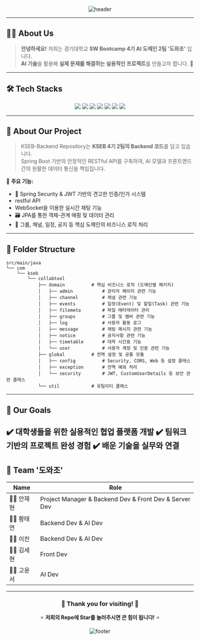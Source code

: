 <div align="center">
  
  ![header](https://capsule-render.vercel.app/api?type=waving&color=0:d5ccff,100:f4ffad&height=240&text=KSEB-AI%202팀%20'도와조'의%20Backend%20Repository&animation=fadeIn&fontColor=6a5858&fontSize=35&fontAlignY=40&desc=경기대학교%20SW%20Bootcamp%204기%20AI%20도메인%20Team%202&descAlignY=60)

</div>

---

## 🧑‍💻 About Us
> **안녕하세요!**
> 저희는 경기대학교 **SW Bootcamp 4기 AI 도메인 2팀 '도와조'** 입니다.  
> **AI 기술**을 활용해 **실제 문제를 해결하는 실용적인 프로젝트**를 만들고자 합니다. 🚀

---

## 🛠️ Tech Stacks

<p align="center">
  <img src="https://img.shields.io/badge/Java-007396?style=for-the-badge&logo=Java&logoColor=white"/>
  <img src="https://img.shields.io/badge/Spring Boot-6DB33F?style=for-the-badge&logo=Spring-Boot&logoColor=white"/>
  <img src="https://img.shields.io/badge/Spring Security-6DB33F?style=for-the-badge&logo=Spring-Security&logoColor=white"/>
  <img src="https://img.shields.io/badge/MySQL-4479A1?style=for-the-badge&logo=MySQL&logoColor=white"/>
  <img src="https://img.shields.io/badge/JPA-4A4A4A?style=for-the-badge&logo=Hibernate&logoColor=white"/>
  <img src="https://img.shields.io/badge/JWT-000000?style=for-the-badge&logo=JSON-Web-Tokens&logoColor=white"/>
  <img src="https://img.shields.io/badge/WebSocket-010101?style=for-the-badge&logo=WebSocket&logoColor=white"/>
</p>

---

## 📂 About Our Project

> KSEB-Backend Repository는 **KSEB 4기 2팀의 Backend 코드**를 담고 있습니다.  
> Spring Boot 기반의 안정적인 RESTful API를 구축하여, AI 모델과 프론트엔드 간의 원활한 데이터 통신을 책임집니다.

📌 **주요 기능:**
- 🔐 Spring Security & JWT 기반의 견고한 인증/인가 시스템
-  restful API
-  WebSocket을 이용한 실시간 채팅 기능
- 🗃️ JPA를 통한 객체-관계 매핑 및 데이터 관리
- 🔄 그룹, 채널, 일정, 공지 등 핵심 도메인의 비즈니스 로직 처리

---

## 🌳 Folder Structure
```text
src/main/java
└── com
    └── kseb
        └── collabtool
            ├── domain          # 핵심 비즈니스 로직 (도메인별 패키지)
            │   ├── admin           # 관리자 페이지 관련 기능
            │   ├── channel         # 채널 관련 기능
            │   ├── events          # 일정(Event) 및 할일(Task) 관련 기능
            │   ├── filemeta        # 파일 메타데이터 관리
            │   ├── groups          # 그룹 및 멤버 관련 기능
            │   ├── log             # 사용자 활동 로그
            │   ├── message         # 채팅 메시지 관련 기능
            │   ├── notice          # 공지사항 관련 기능
            │   ├── timetable       # 대학 시간표 기능
            │   └── user            # 사용자 계정 및 인증 관련 기능
            ├── global          # 전역 설정 및 공통 모듈
            │   ├── config          # Security, CORS, Web 등 설정 클래스
            │   ├── exception       # 전역 예외 처리
            │   └── security        # JWT, CustomUserDetails 등 보안 관련 클래스
            └── util            # 유틸리티 클래스
```
---

## 🚀 Our Goals
✔️ **대학생들을 위한 실용적인 협업 플랫폼 개발** ✔️ **팀워크 기반의 프로젝트 완성 경험** ✔️ **배운 기술을 실무와 연결** 
---


## 🤝 Team '도와조'

| Name | Role |
|------|------|
| 🧑‍🎓 안재현 | Project Manager & Backend Dev & Front Dev & Server Dev |
| 🧑‍🎓 황태연 | Backend Dev & AI Dev |
| 🧑‍🎓 이찬 | Backend Dev & AI Dev |
| 🧑‍🎓 김세현 | Front Dev |
| 🧑‍🎓 고윤서 | AI Dev |

---

<div align="center">

### 🌟 Thank you for visiting! 🌟  
⭐️ **저희의 Repo에 Star를 눌러주시면 큰 힘이 됩니다!** ⭐️  

![footer](https://capsule-render.vercel.app/api?type=waving&color=0:f4ffad,100:d5ccff&height=120&section=footer)

</div>
